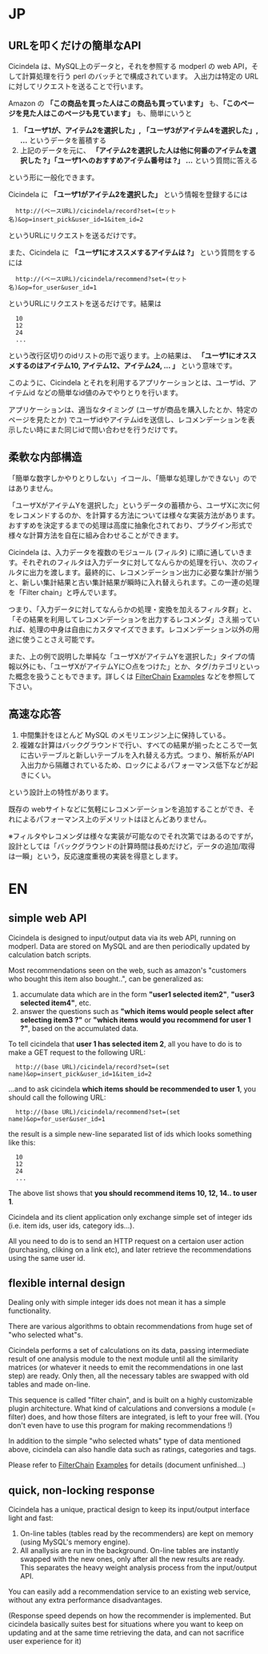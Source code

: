 

# JP #

## URLを叩くだけの簡単なAPI ##

Cicindela は、MySQL上のデータと，それを参照する modperl の web API，そして計算処理を行う perl のバッチとで構成されています。 入出力は特定の URL に対してリクエストを送ることで行います。

Amazon の **「この商品を買った人はこの商品も買っています」** も、**「このページを見た人はこのページも見ています」** も、簡単にいうと

  1. **「ユーザ1が、アイテム2を選択した」, 「ユーザ3がアイテム4を選択した」, ...** というデータを蓄積する
  1. 上記のデータを元に、 **「アイテム2を選択した人は他に何番のアイテムを選択した ?」「ユーザ1へのおすすめアイテム番号は ?」 ...** という質問に答える

という形に一般化できます。

Cicindela に **「ユーザ1がアイテム2を選択した」** という情報を登録するには
```
  http://(ベースURL)/cicindela/record?set=(セット名)&op=insert_pick&user_id=1&item_id=2
```
というURLにリクエストを送るだけです。

また、Cicindela に **「ユーザ1にオススメするアイテムは ?」** という質問をするには
```
  http://(ベースURL)/cicindela/recommend?set=(セット名)&op=for_user&user_id=1
```
というURLにリクエストを送るだけです。結果は
```
  10
  12
  24
  ...
```
という改行区切りのidリストの形で返ります。上の結果は、 **「ユーザ1にオススメするのはアイテム10, アイテム12、アイテム24, ... 」** という意味です。


このように、Cicindela とそれを利用するアプリケーションとは、ユーザid、アイテムid などの簡単なid値のみでやりとりを行います。

アプリケーションは、適当なタイミング (ユーザが商品を購入したとか、特定のページを見たとか) でユーザidやアイテムidを送信し、レコメンデーションを表示したい時にまた同じidで問い合わせを行うだけです。

## 柔軟な内部構造 ##

「簡単な数字しかやりとりしない」イコール、「簡単な処理しかできない」のではありません。

「ユーザXがアイテムYを選択した」というデータの蓄積から、ユーザXに次に何をレコメンドするのか、を計算する方法については様々な実装方法があります。おすすめを決定するまでの処理は高度に抽象化されており、プラグイン形式で様々な計算方法を自在に組み合わせることができます。

Cicindela は、入力データを複数のモジュール (フィルタ) に順に通していきます。それぞれのフィルタは入力データに対してなんらかの処理を行い、次のフィルタに出力を渡します。最終的に、レコメンデーション出力に必要な集計が揃うと、新しい集計結果と古い集計結果が瞬時に入れ替えられます。この一連の処理を「Filter chain」と呼んでいます。

つまり、「入力データに対してなんらかの処理・変換を加えるフィルタ群」と、「その結果を利用してレコメンデーションを出力するレコメンダ」さえ揃っていれば、処理の中身は自由にカスタマイズできます。レコメンデーション以外の用途に使うことさえ可能です。


また、上の例で説明した単純な「ユーザXがアイテムYを選択した」タイプの情報以外にも、「ユーザXがアイテムYに○点をつけた」とか、タグ/カテゴリといった概念を扱うこともできます。詳しくは [FilterChain](FilterChain.md) [Examples](Examples.md) などを参照して下さい。


## 高速な応答 ##

  1. 中間集計をほとんど MySQL のメモリエンジン上に保持している。
  1. 複雑な計算はバックグラウンドで行い、すべての結果が揃ったところで一気に古いテーブルと新しいテーブルを入れ替える方式。つまり、解析系がAPI入出力から隔離されているため、ロックによるパフォーマンス低下などが起きにくい。

という設計上の特性があります。

既存の webサイトなどに気軽にレコメンデーションを追加することができ、それによるパフォーマンス上のデメリットはほとんどありません。

※フィルタやレコメンダは様々な実装が可能なのでそれ次第ではあるのですが，設計としては「バックグラウンドの計算時間は長めだけど，データの追加/取得は一瞬」という，反応速度重視の実装を得意とします。


# EN #

## simple web API ##

Cicindela is designed to input/output data via its web API, running on modperl. Data are stored on MySQL and are then periodically updated by calculation batch scripts.

Most recommendations seen on the web, such as amazon's "customers who bought this item also bought..", can be generalized as:

  1. accumulate data which are in the form **"user1 selected item2"**, **"user3 selected item4"**, etc.
  1. answer the questions such as **"which items would people select after selecting item3 ?"** or **"which items would you recommend for user 1 ?"**, based on the accumulated data.

To tell cicindela that **user 1 has selected item 2**, all you have to do is to make a GET request to the following URL:
```
  http://(base URL)/cicindela/record?set=(set name)&op=insert_pick&user_id=1&item_id=2
```

...and to ask cicindela **which items should be recommended to user 1**, you should call the following URL:
```
  http://(base URL)/cicindela/recommend?set=(set name)&op=for_user&user_id=1
```
the result is a simple new-line separated list of ids which looks something like this:
```
  10
  12
  24
  ...
```
The above list shows that **you should recommend items 10, 12, 14.. to user 1**.

Cicindela and its client application only exchange simple set of integer ids (i.e. item ids, user ids, category ids...).

All you need to do is to send an HTTP request on a certaion user action (purchasing,  cliking on a link etc), and later retrieve the recommendations using the same user id.

## flexible internal design ##

Dealing only with simple integer ids does not mean it has a simple functionality.

There are various algorithms to obtain recommendations from huge set of "who selected what"s.

Cicindela performs a set of calculations on its data, passing intermediate result of one analysis module to the next module until all the similarity matrices (or whatever it needs to emit the recommendations in one last step) are ready. Only then, all the necessary tables are swapped with old tables and made on-line.

This sequence is called "filter chain", and is built on a highly customizable plugin architecture. What kind of calculations and conversions a module (= filter) does, and how those filters are integrated, is left to your free will. (You don't even have to use this program for making recommendations !)

In addition to the simple "who selected whats" type of data mentioned above, cicindela can also handle data such as ratings, categories and tags.

Please refer to [FilterChain](FilterChain.md) [Examples](Examples.md) for details (document unfinished...)

## quick, non-locking response ##

Cicindela has a unique, practical design to keep its input/output interface light and fast:

  1. On-line tables (tables read by the recommenders) are kept on memory (using MySQL's memory engine).
  1. All anallysis are run in the background. On-line tables are instantly swapped with the new ones, only after all the new results are ready.  This separates the heavy weight analysis process from the input/output API.

You can easily add a recommendation service to an existing web service, without any extra performance disadvantages.

(Response speed depends on how the recommender is implemented. But cicindela basically suites best for situations where you want to keep on updating and at the same time retrieving the data, and can not sacrifice user experience for it)